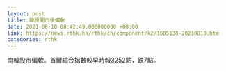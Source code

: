 ```yaml
---
layout: post
title: 韓股開市後偏軟
date: 2021-08-10 08:42:49.000000000 +08:00
link: https://news.rthk.hk/rthk/ch/component/k2/1605138-20210810.htm
categories: rthk
---
```


南韓股市偏軟。首爾綜合指數較早時報3252點，跌7點。
